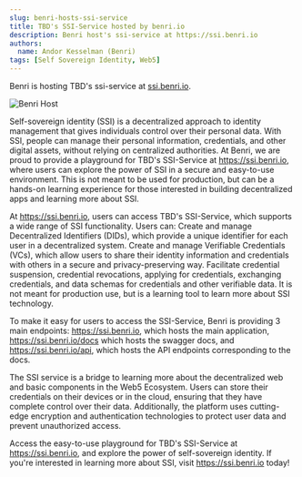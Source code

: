 ```yaml
---
slug: benri-hosts-ssi-service
title: TBD's SSI-Service hosted by benri.io
description: Benri host's ssi-service at https://ssi.benri.io
authors:
  name: Andor Kesselman (Benri)
tags: [Self Sovereign Identity, Web5]
---
```


<head>
  <title>SSI-Service Playground Hosted By Benri.io</title>
  <meta property="og:description" content="SSI-Service hosted by benri" />
  <meta property="og:title" content="SSI-Service hosted by benri" />
  <meta property="og:url" content='https://developer.tbd.website/blog/benri-hosts-ssi-service' />
  <meta name="twitter:card" content="summary" />
  <meta name="twitter:site" content="@tbddev" />
  <meta name="twitter:description" content="SSI-Service hosted by benri" />
  <link rel="apple-touch-icon" href="https://developer.tbd.website/img/tbd-fav-icon-main.png" />
</head>

Benri is hosting TBD's ssi-service at [ssi.benri.io](https://ssi.benri.io).

![Benri Host](/img/blog-benri-ssi-host3.png)

<!--truncate-->

Self-sovereign identity (SSI) is a decentralized approach to identity management
that gives individuals control over their personal data. With SSI, people can
manage their personal information, credentials, and other digital assets,
without relying on centralized authorities. At Benri, we are proud to provide a
playground for TBD's SSI-Service at https://ssi.benri.io, where users can
explore the power of SSI in a secure and easy-to-use environment. This is not
meant to be used for production, but can be a hands-on learning experience for
those interested in building decentralized apps and learning more about SSI.

At https://ssi.benri.io, users can access TBD's SSI-Service, which supports a
wide range of SSI functionality. Users can: Create and manage Decentralized
Identifiers (DIDs), which provide a unique identifier for each user in a
decentralized system. Create and manage Verifiable Credentials (VCs), which
allow users to share their identity information and credentials with others in a
secure and privacy-preserving way. Facilitate credential suspension, credential
revocations, applying for credentials, exchanging credentials, and data schemas
for credentials and other verifiable data. It is not meant for production use,
but is a learning tool to learn more about SSI technology.

To make it easy for users to access the SSI-Service, Benri is providing 3 main
endpoints: https://ssi.benri.io, which hosts the main application,
https://ssi.benri.io/docs which hosts the swagger docs, and
https://ssi.benri.io/api, which hosts the API endpoints corresponding to the
docs.

The SSI service is a bridge to learning more about the decentralized web and
basic components in the Web5 Ecosystem. Users can store their credentials on
their devices or in the cloud, ensuring that they have complete control over
their data. Additionally, the platform uses cutting-edge encryption and
authentication technologies to protect user data and prevent unauthorized
access.

Access the easy-to-use playground for TBD's SSI-Service at https://ssi.benri.io,
and explore the power of self-sovereign identity. If you're interested in
learning more about SSI, visit https://ssi.benri.io today!
